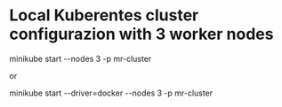 # Local Kuberentes cluster configurazion with 3 worker nodes


 minikube start --nodes 3 -p mr-cluster
 
 or 
 
 minikube start --driver=docker --nodes 3 -p mr-cluster
